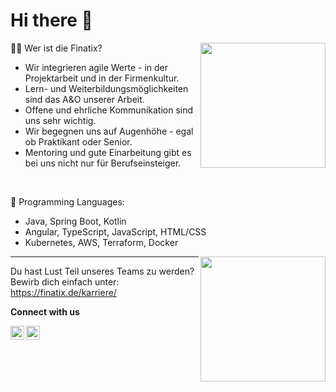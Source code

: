# Hi there 👋

<img align='right' src='https://github.com/Finatix/.github/assets/114082164/2c860ca0-9c66-44d8-8d98-0d365674141c' width='200"'>

👨‍💻 Wer ist die Finatix?
- Wir integrieren agile Werte - in der Projektarbeit und in der Firmenkultur.
- Lern- und Weiterbildungsmöglichkeiten sind das A&O unserer Arbeit.
- Offene und ehrliche Kommunikation sind uns sehr wichtig.
- Wir begegnen uns auf Augenhöhe - egal ob Praktikant oder Senior.
- Mentoring und gute Einarbeitung gibt es bei uns nicht nur für Berufseinsteiger.

<br/>

💬 Programming Languages: 
* Java, Spring Boot, Kotlin
* Angular, TypeScript, JavaScript, HTML/CSS
* Kubernetes, AWS, Terraform, Docker

<img align='right' src='https://media.giphy.com/media/bcKmIWkUMCjVm/giphy.gif' width='200"'>

***

Du hast Lust Teil unseres Teams zu werden? Bewirb dich einfach unter: https://finatix.de/karriere/

 **Connect with us**
<p align="left">
<a href="https://www.instagram.com/finatix_leipzig/">
<img align="left" alt="Finatix Instagram" width="22px" src="https://raw.githubusercontent.com/rahuldkjain/github-profile-readme-generator/master/src/images/icons/Social/instagram.svg" />
</a>  
<a href="https://www.linkedin.com/company/finatix-gmbh/">
<img align="left" alt="Finatix LinkedIN" width="22px" src="https://raw.githubusercontent.com/peterthehan/peterthehan/master/assets/linkedin.svg" />
</a>
</p>
